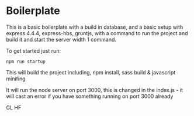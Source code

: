 Boilerplate
===========

This is a basic boilerplate with a build in database, and a basic setup with express 4.4.4, express-hbs, gruntjs, with a command to run the project and build it and start the server width 1 command.

To get started just run:

    npm run startup
  
This will build the project including, npm install, sass build & javascript minifing

It will run the node server on port 3000, this is changed in the index.js - it will cast an error if you have something running on port 3000 already

GL HF

